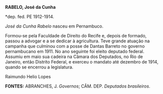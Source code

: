 **RABELO, José da Cunha**

\*dep. fed. PE 1912-1914.

*José da Cunha Rabelo* nasceu em Pernambuco.

Formou-se pela Faculdade de Direito do Recife e, depois de formado,
passou a advogar e a se dedicar à agricultura. Teve grande atuação na
campanha que culminou com a posse de Dantas Barreto no governo
pernambucano em 1911. No ano seguinte foi eleito deputado federal.
Assumiu em maio sua cadeira na Câmara dos Deputados, no Rio de Janeiro,
então Distrito Federal, e exerceu o mandato até dezembro de 1914, quando
se encerrou a legislatura.

Raimundo Helio Lopes

**FONTES:** ABRANCHES, J. *Governos*; CÂM. DEP. *Deputados brasileiros*.
